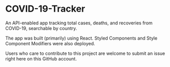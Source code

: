 # COVID-19-Tracker
An API-enabled app tracking total cases, deaths, and recoveries from COVID-19, searchable by country.

The app was built (primarily) using React. Styled Components and Style Component Modifiers were also deployed.

Users who care to contribute to this project are welcome to submit an issue right here on this GitHub account.
